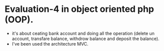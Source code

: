
# Evaluation-4 in object oriented php (OOP).
- it's about ceating bank account and doing all the operation (delete un account, transfare balance,
withdrow balance and  deposit the balance).
- I've been used the architecture MVC.

